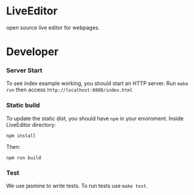 LiveEditor
==========
open source live editor for webpages.


Developer
=========

### Server Start
To see index example working, you should start an HTTP server.
Run `make run` then access `http://localhost:8888/index.html`


### Static build
To update the static dist, you should have `npm` in your enviroment.
Inside LiveEditor directory:

`npm install`

Then:

`npm run build`

### Test
We use jasmine to write tests.
To run tests use `make test`.
